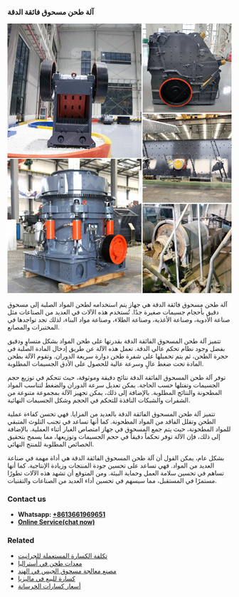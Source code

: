 <h3>آلة طحن مسحوق فائقة الدقة</h3><img src='1701746342.jpg' alt=''><p>آلة طحن مسحوق فائقة الدقة هي جهاز يتم استخدامه لطحن المواد الصلبة إلى مسحوق دقيق بأحجام جسيمات صغيرة جدًا. تُستخدم هذه الآلات في العديد من الصناعات مثل صناعة الأدوية، وصناعة الأغذية، وصناعة الطلاء، وصناعة مواد البناء، لذلك تجد تواجدها في المختبرات والمصانع.</p><p>تتميز آلة طحن المسحوق الفائقة الدقة بقدرتها على طحن المواد بشكل متساوٍ ودقيق بفضل وجود نظام تحكم عالي الدقة. تعمل هذه الآلة عن طريق إدخال المادة الصلبة في حجرة الطحن، ثم يتم تحميلها على شفرة طحن دوارة سريعة الدوران. وتقوم الآلة بطحن المادة تحت ضغط عالٍ وسرعة عالية للحصول على الأدق الجسيمات المطلوبة.</p><p>توفر آلة طحن المسحوق الفائقة الدقة نتائج دقيقة وموثوقة، حيث تتحكم في توزيع حجم الجسيمات وتفتلها حسب الحاجة. يمكن تعديل سرعة الدوران والضغط لتناسب المواد المطحونة والنتائج المطلوبة. بالإضافة إلى ذلك، يمكن تجهيز الآلة بمجموعة متنوعة من الشفرات والشبكات النافذة للتحكم في الحجم وشكل الجسيمات النهائية.</p><p>تتميز آلة طحن المسحوق الفائقة الدقة بالعديد من المزايا. فهي تحسن كفاءة عملية الطحن وتقلل الفاقد من المواد المطحونة. كما أنها تساعد في تجنب التلوث المتبقي للمواد المطحونة، حيث يتم جمع المسحوق في جهاز امتصاص الغبار أثناء العملية. بالإضافة إلى ذلك، فإن الآلة توفر تحكماً دقيقاً في حجم الجسيمات وتوزيعها، مما يسمح بتحقيق الخصائص المطلوبة للمنتج النهائي.</p><p>بشكل عام، يمكن القول أن آلة طحن المسحوق الفائقة الدقة هي أداة مهمة في صناعة العديد من المواد. فهي تساعد على تحسين جودة المنتجات وزيادة الإنتاجية. كما أنها تساهم في تحسين سلامة العمل وحماية البيئة. ومن المتوقع أن تشهد هذه الآلات تطورًا مستمرًا في المستقبل، مما سيسهم في تحسين أداء العديد من الصناعات والتقنيات.</p><h3>Contact us</h3><ul><li><strong>Whatsapp:&nbsp;<a href="https://wa.me/8613661969651">+8613661969651</a></strong></li><li><a href="https://swt.shibang-china.com/?git&amp;zhl&amp;آلة طحن مسحوق فائقة الدقة"><strong>Online Service(chat now)</strong></a></li></ul><h3>Related</h3><ul><li><a href='تكلفة الكسارة المستعملة للجرانيت.md'>تكلفة الكسارة المستعملة للجرانيت</a></li><li><a href='معدات طحن في أستراليا.md'>معدات طحن في أستراليا</a></li><li><a href='مصنع معالجة مسحوق الجبس في الهند.md'>مصنع معالجة مسحوق الجبس في الهند</a></li><li><a href='كسارة للبيع في ماليزيا.md'>كسارة للبيع في ماليزيا</a></li><li><a href='أسعار كسارات الخرسانة.md'>أسعار كسارات الخرسانة</a></li></ul>